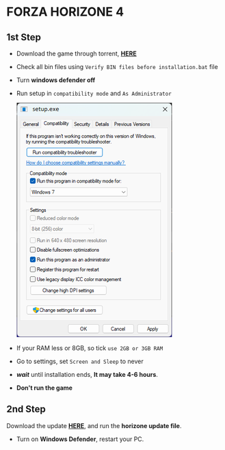 # FORZA HORIZONE 4

## 1st Step
- Download the game through torrent, [**HERE**](https://utweb.rainberrytv.com/gui/share.html#link=magnet%3A%3Fxt%3Durn%3Abtih%3A99f0a053dbe27e8b560b3b9c93f232aba5c9c8a3%26dn%3DForza%2520Horizon%25204%2520%255bFitGirl%2520Repack%255d)
- Check all bin files using `Verify BIN files before installation.bat` file
- Turn **windows defender off**
- Run setup in `compatibility mode` and `As Administrator`

    ![screenshort](../images/Screenshot%202023-06-01%20181454.png)

- If your RAM less or 8GB, so tick `use 2GB or 3GB RAM`
- Go to settings, set `Screen and Sleep` to never
- ***wait*** until installation ends, **It may take 4-6 hours**.
- **Don't run the game**

## 2nd Step
Download the update [**HERE**](https://utweb.rainberrytv.com/gui/share.html#link=magnet%3A%3Fxt%3Durn%3Abtih%3Af9e9f3f4bd988e413f116f162d784d2efb450ff7%26dn%3DForza%2520Horizon%25204%2520update%25201.465.282%2520-%25201.477.567%26tr%3Dudp%253a%252f%252ftracker.openbittorrent.com%253a80%252fannounce%26tr%3Dudp%253a%252f%252ftracker.opentrackr.org%253a1337%252fannounce), and run the **horizone update file**.
- Turn on **Windows Defender**, restart your PC.
